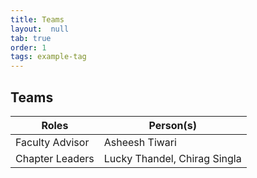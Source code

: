 ```yaml
---
title: Teams
layout:  null
tab: true
order: 1
tags: example-tag
---
```


## Teams

|Roles   | Person(s)|   
|--------|----------|
| Faculty Advisor|        Asheesh Tiwari
| Chapter Leaders|        Lucky Thandel, Chirag Singla |
